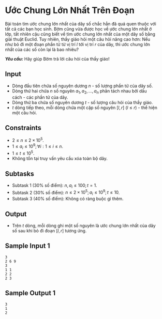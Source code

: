 # Ước Chung Lớn Nhất Trên Đoạn

Bài toán tìm ước chung lớn nhất của dãy số chắc hẳn đã quá quen thuộc với tất cả các bạn học sinh. Bờm cũng vừa được học về ước chung lớn nhất ở lớp, tất nhiên cậu cũng biết về tìm ước chung lớn nhất của một dãy số bằng giải thuật Euclid. Tuy nhiên, thầy giáo hỏi một câu hỏi nâng cao hơn: Nếu như bỏ đi một đoạn phần tử từ vị trí $l$ tới vị trí $r$ của dãy, thì ước chung lớn nhất của các số còn lại là bao nhiêu?

***Yêu cầu:*** Hãy giúp Bờm trả lời câu hỏi của thầy giáo!

## Input

- Dòng đầu tiên chứa số nguyên dương $n$ - số lượng phần tử của dãy số.
- Dòng thứ hai chứa $n$ số nguyên $a_1, a_2, \dots, a_n$ phân tách nhau bởi dấu cách - các phần tử của dãy.
- Dòng thứ ba chứa số nguyên dương $t$ - số lượng câu hỏi của thầy giáo.
- $t$ dòng tiếp theo, mỗi dòng chứa một cặp số nguyên $[l, r] \ (l \le r)$ - thể hiện một câu hỏi.

## Constraints

- $2 \le n \le 2 \times 10^5$.
- $1 \le a_i \le 10^9; \forall i: 1 \le i \le n$.
- $1 \le t \le 10^5$.
- Không tồn tại truy vấn yêu cầu xóa toàn bộ dãy.

## Subtasks

- Subtask $1$ ($30\%$ số điểm): $n, a_i \le 100; t = 1$.
- Subtask $2$ ($30\%$ số điểm): $n \le 2 \times 10^5; a_i \le 10^9; t \le 10$.
- Subtask $3$ ($40\%$ số điểm): Không có ràng buộc gì thêm.

## Output

- Trên $t$ dòng, mỗi dòng ghi một số nguyên là ước chung lớn nhất của dãy số sau khi bỏ đi đoạn $[l, r]$ tương ứng.

## Sample Input 1

```
3
2 6 9
3
1 1
2 2
2 3
```

## Sample Output 1

```
3
1
2
```

